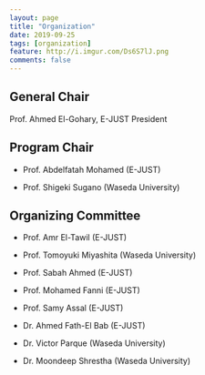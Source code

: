 ```yaml
---
layout: page
title: "Organization"
date: 2019-09-25
tags: [organization]
feature: http://i.imgur.com/Ds6S7lJ.png
comments: false
---
```




## General Chair
Prof. Ahmed El-Gohary, E-JUST President


## Program Chair
* Prof. Abdelfatah Mohamed (E-JUST)

* Prof. Shigeki Sugano (Waseda University)


## Organizing Committee

* Prof. Amr El-Tawil (E-JUST)

* Prof. Tomoyuki Miyashita (Waseda University)

* Prof. Sabah Ahmed (E-JUST)

* Prof. Mohamed Fanni (E-JUST)

* Prof. Samy Assal (E-JUST)

* Dr. Ahmed Fath-El Bab (E-JUST)

* Dr. Victor Parque (Waseda University)

* Dr. Moondeep Shrestha (Waseda University)



